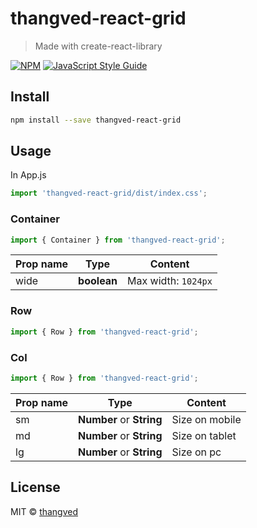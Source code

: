 # thangved-react-grid

> Made with create-react-library

[![NPM](https://img.shields.io/npm/v/thangved-react-grid.svg)](https://www.npmjs.com/package/thangved-react-grid) [![JavaScript Style Guide](https://img.shields.io/badge/code_style-standard-brightgreen.svg)](https://standardjs.com)

## Install

```bash
npm install --save thangved-react-grid
```

## Usage

In App.js

```jsx
import 'thangved-react-grid/dist/index.css';
```

### Container

```jsx
import { Container } from 'thangved-react-grid';
```

| Prop name | Type        | Content             |
| --------- | ----------- | ------------------- |
| wide      | **boolean** | Max width: `1024px` |

### Row

```jsx
import { Row } from 'thangved-react-grid';
```

### Col

```jsx
import { Row } from 'thangved-react-grid';
```

| Prop name | Type                     | Content        |
| --------- | ------------------------ | -------------- |
| sm        | **Number** or **String** | Size on mobile |
| md        | **Number** or **String** | Size on tablet |
| lg        | **Number** or **String** | Size on pc     |

## License

MIT © [thangved](https://github.com/thangved)

